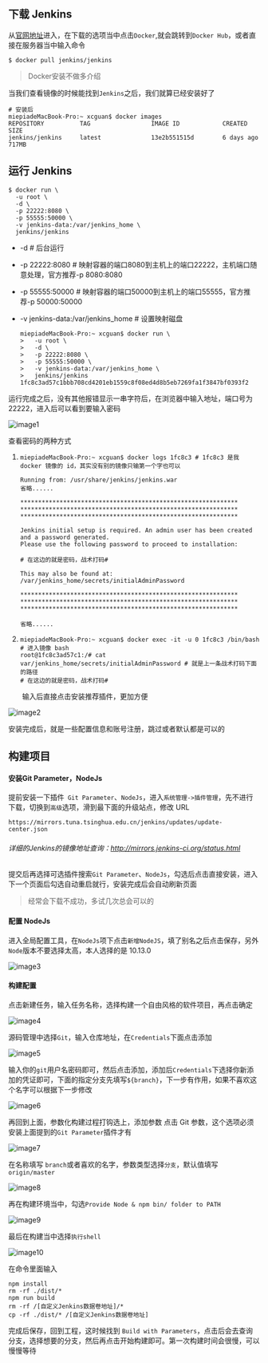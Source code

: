 ## 下载 Jenkins
从[官网地址](https://www.jenkins.io/download/)进入，在下载的选项当中点击`Docker`,就会跳转到`Docker Hub`，或者直接在服务器当中输入命令
```shell
$ docker pull jenkins/jenkins
```
> Docker安装不做多介绍

当我们查看镜像的时候能找到`Jenkins`之后，我们就算已经安装好了
```shell
# 安装后
miepiadeMacBook-Pro:~ xcguan$ docker images
REPOSITORY          TAG                 IMAGE ID            CREATED             SIZE
jenkins/jenkins     latest              13e2b551515d        6 days ago          717MB
```

## 运行 Jenkins
```shell
$ docker run \
  -u root \
  -d \
  -p 22222:8080 \
  -p 55555:50000 \
  -v jenkins-data:/var/jenkins_home \
  jenkins/jenkins
```

- -d  # 后台运行

- -p 22222:8080 # 映射容器的端口8080到主机上的端口22222，主机端口随意处理，官方推荐-p 8080:8080

- -p 55555:50000  # 映射容器的端口50000到主机上的端口55555，官方推荐-p 50000:50000

- -v jenkins-data:/var/jenkins_home # 设置映射磁盘

  ```shell
  miepiadeMacBook-Pro:~ xcguan$ docker run \
  >   -u root \
  >   -d \
  >   -p 22222:8080 \
  >   -p 55555:50000 \
  >   -v jenkins-data:/var/jenkins_home \
  >   jenkins/jenkins
  1fc8c3ad57c1bbb708cd4201eb1559c8f08ed4d8b5eb7269fa1f3847bf0393f2
  ```

运行完成之后，没有其他报错显示一串字符后，在浏览器中输入地址，端口号为 22222，进入后可以看到要输入密码

![image1](Docker安装Jenkins.assets/image1.png)

查看密码的两种方式

1. ```shell
   miepiadeMacBook-Pro:~ xcguan$ docker logs 1fc8c3 # 1fc8c3 是我 docker 镜像的 id，其实没有别的镜像只输第一个字也可以
   
   Running from: /usr/share/jenkins/jenkins.war
   省略......
   
   *************************************************************
   *************************************************************
   *************************************************************
   
   Jenkins initial setup is required. An admin user has been created and a password generated.
   Please use the following password to proceed to installation:
   
   # 在这边的就是密码，战术打码#
   
   This may also be found at: /var/jenkins_home/secrets/initialAdminPassword
   
   *************************************************************
   *************************************************************
   *************************************************************
   
   省略......
   
   ```

2. ```shell
   miepiadeMacBook-Pro:~ xcguan$ docker exec -it -u 0 1fc8c3 /bin/bash # 进入镜像 bash
   root@1fc8c3ad57c1:/# cat var/jenkins_home/secrets/initialAdminPassword # 就是上一条战术打码下面的路径
   # 在这边的就是密码，战术打码#
   ```

    输入后直接点击安装推荐插件，更加方便

   

![image2](Docker安装Jenkins.assets/image2.png)

安装完成后，就是一些配置信息和账号注册，跳过或者默认都是可以的

## 构建项目

#### 安装Git Parameter，NodeJs

提前安装一下插件` Git Parameter`、`NodeJs`，进入`系统管理->插件管理`，先不进行下载，切换到`高级`选项，滑到最下面的升级站点，修改 URL

```
https://mirrors.tuna.tsinghua.edu.cn/jenkins/updates/update-center.json
```

###### 详细的Jenkins的镜像地址查询：http://mirrors.jenkins-ci.org/status.html

提交后再选择可选插件搜索`Git Parameter`、`NodeJs`，勾选后点击直接安装，进入下一个页面后勾选自动重启就行，安装完成后会自动刷新页面

> 经常会下载不成功，多试几次总会可以的

#### 配置 NodeJs

进入全局配置工具，在`NodeJs`项下点击`新增NodeJS`，填了别名之后点击保存，另外`Node`版本不要选择太高，本人选择的是 10.13.0

![image3](Docker安装Jenkins.assets/image3.png)

#### 构建配置

点击新建任务，输入任务名称，选择构建一个自由风格的软件项目，再点击确定

![image4](Docker安装Jenkins.assets/image4.png)

源码管理中选择`Git`，输入仓库地址，在`Credentials`下面点击添加

![image5](Docker安装Jenkins.assets/image5.png)

输入你的`git`用户名密码即可，然后点击添加，添加后`Credentials`下选择你新添加的凭证即可，下面的指定分支先填写`${branch}`，下一步有作用，如果不喜欢这个名字可以根据下一步修改

![image6](Docker安装Jenkins.assets/image6.png)

再回到上面，参数化构建过程打钩选上，添加参数 点击 Git 参数，这个选项必须安装上面提到的`Git Parameter`插件才有

![image7](Docker安装Jenkins.assets/image7.png)

在名称填写 `branch`或者喜欢的名字，参数类型选择`分支`，默认值填写`origin/master`

![image8](Docker安装Jenkins.assets/image8.png)

再在构建环境当中，勾选`Provide Node & npm bin/ folder to PATH`

![image9](Docker安装Jenkins.assets/image9.png)

最后在构建当中选择`执行shell`

![image10](Docker安装Jenkins.assets/image10.png)

在命令里面输入

```shell
npm install 
rm -rf ./dist/*
npm run build
rm -rf /[自定义Jenkins数据卷地址]/*
cp -rf ./dist/* /[自定义Jenkins数据卷地址]
```

完成后保存，回到工程，这时候找到 `Build with Parameters`，点击后会去查询分支，选择想要的分支，然后再点击开始构建即可。第一次构建时间会很慢，可以慢慢等待